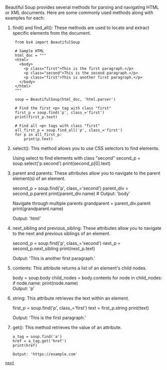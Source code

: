 Beautiful Soup provides several methods for parsing and navigating HTML or XML documents. Here are some commonly used methods along with examples for each:

1. find() and find_all(): These methods are used to locate and extract specific elements from the document.

        from bs4 import BeautifulSoup
        
        # Sample HTML
        html_doc = """
        <html>
          <body>
            <p class="first">This is the first paragraph.</p>
            <p class="second">This is the second paragraph.</p>
            <p class="first">This is another first paragraph.</p>
          </body>
        </html>
        """
        
        soup = BeautifulSoup(html_doc, 'html.parser')
        
        # Find the first <p> tag with class "first"
        first_p = soup.find('p', class_='first')
        print(first_p.text)
        
        # Find all <p> tags with class "first"
        all_first_p = soup.find_all('p', class_='first')
        for p in all_first_p:
            print(p.text)

2. select(): This method allows you to use CSS selectors to find elements.


    Using select to find elements with class "second"
    second_p = soup.select('p.second')
    print(second_p[0].text)

3. parent and parents: These attributes allow you to navigate to the parent element(s) of an element.


    second_p = soup.find('p', class_='second')
    parent_div = second_p.parent
    print(parent_div.name)  # Output: 'body'
    
    Navigate through multiple parents
    grandparent = parent_div.parent
    print(grandparent.name)  

    Output: 'html'

4. next_sibling and previous_sibling: These attributes allow you to navigate to the next and previous siblings of an element.


    second_p = soup.find('p', class_='second')
    next_p = second_p.next_sibling
    print(next_p.text)  

    Output: 'This is another first paragraph.'

5. contents: This attribute returns a list of an element's child nodes.


    body = soup.body
    child_nodes = body.contents
    for node in child_nodes:
        if node.name:
            print(node.name)  
    Output: 'p'

  
 
6. string: This attribute retrieves the text within an element.


    first_p = soup.find('p', class_='first')
    text = first_p.string
    print(text)  

    Output: 'This is the first paragraph.'



7. get(): This method retrieves the value of an attribute.
    
       a_tag = soup.find('a')
       href = a_tag.get('href')
       print(href)  

       Output: 'https://example.com'


[`next`](webscrape_intro_steps.md)